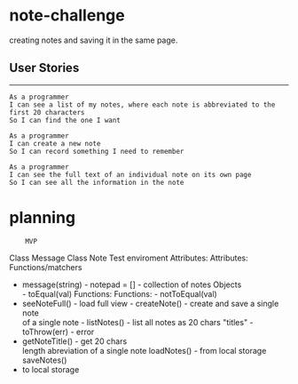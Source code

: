 # note-challenge
creating notes and saving it in the same page.

## **User Stories**
---

```
As a programmer		
I can see a list of my notes, where each note is abbreviated to the first 20 characters		
So I can find the one I want		
```

```		
As a programmer		
I can create a new note		
So I can record something I need to remember		
```

```		
As a programmer		
I can see the full text of an individual note on its own page		
So I can see all the information in the note				
```

# planning

		MVP		
Class Message		Class Note		  Test enviroment
Attributes:		    Attributes:		   Functions/matchers
 - message(string)	 - notepad = []    - collection of notes Objects		
				     - toEqual(val)
Functions:		    Functions:		   - notToEqual(val)
 - seeNoteFull()    - load full view 	 - createNote() - create and save a single note		
  of a single note		 - listNotes() - list all notes as 20 chars "titles"		 - toThrow(err) - error
 - getNoteTitle()    - get 20 chars 				
length abreviation 
of a single note	 loadNotes()                   - from local storage		
saveNotes() 
- to local storage		
				